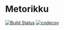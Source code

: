 # Metorikku

[![Build Status](https://travis-ci.com/YotpoLtd/metorikku.svg?token=vzfSdSxstLDATEkdJ2zY&branch=master)](https://travis-ci.com/YotpoLtd/metorikku)
[![codecov](https://codecov.io/gh/YotpoLtd/metorikku/branch/master/graph/badge.svg?token=OCpytlDExS)](https://codecov.io/gh/YotpoLtd/metorikku)

